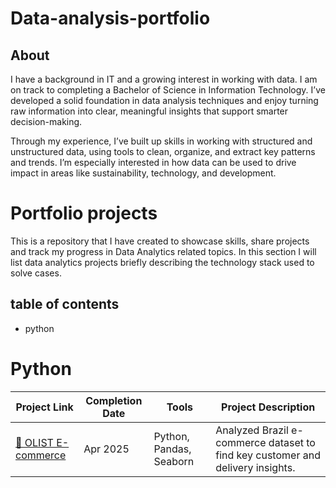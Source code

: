 # Data-analysis-portfolio
## About
I have a background in IT and a growing interest in working with data. I am on track to completing a Bachelor of Science in Information Technology. I’ve developed a solid foundation in data analysis techniques and enjoy turning raw information into clear, meaningful insights that support smarter decision-making.

Through my experience, I’ve built up skills in working with structured and unstructured data, using tools to clean, organize, and extract key patterns and trends. I’m especially interested in how data can be used to drive impact in areas like sustainability, technology, and development.

# Portfolio projects
This is a repository that I have created to showcase skills, share projects and track my progress in Data Analytics related topics.
In this section I will list data analytics projects briefly describing the technology stack used to solve cases.

## table of contents
- python

# Python

| Project Link | Completion Date | Tools | Project Description |
|--------------|-----------------|--------|----------------------|
| [🛒 OLIST E-commerce](./Python/OLIST%20E-commerce) | Apr 2025 | Python, Pandas, Seaborn | Analyzed Brazil e-commerce dataset to find key customer and delivery insights. |
